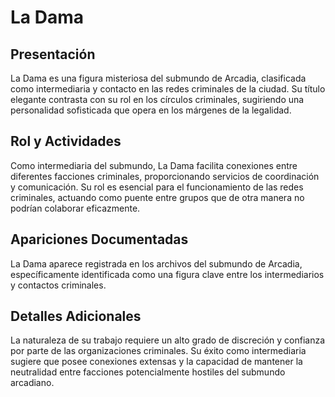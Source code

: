 # La Dama

## Presentación
La Dama es una figura misteriosa del submundo de Arcadia, clasificada como intermediaria y contacto en las redes criminales de la ciudad. Su título elegante contrasta con su rol en los círculos criminales, sugiriendo una personalidad sofisticada que opera en los márgenes de la legalidad.

## Rol y Actividades
Como intermediaria del submundo, La Dama facilita conexiones entre diferentes facciones criminales, proporcionando servicios de coordinación y comunicación. Su rol es esencial para el funcionamiento de las redes criminales, actuando como puente entre grupos que de otra manera no podrían colaborar eficazmente.

## Apariciones Documentadas
La Dama aparece registrada en los archivos del submundo de Arcadia, específicamente identificada como una figura clave entre los intermediarios y contactos criminales.

## Detalles Adicionales
La naturaleza de su trabajo requiere un alto grado de discreción y confianza por parte de las organizaciones criminales. Su éxito como intermediaria sugiere que posee conexiones extensas y la capacidad de mantener la neutralidad entre facciones potencialmente hostiles del submundo arcadiano.